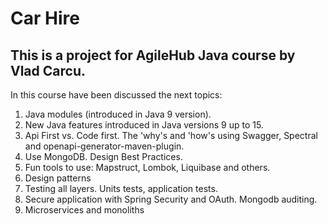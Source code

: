 # Car Hire

## This is a project for AgileHub Java course by Vlad Carcu.

In this course have been discussed the next topics:

1. Java modules (introduced in Java 9 version).
2. New Java features introduced in Java versions 9 up to 15.
3. Api First vs. Code first. The 'why's and 'how's using Swagger, Spectral and openapi-generator-maven-plugin.
4. Use MongoDB. Design Best Practices.
5. Fun tools to use: Mapstruct, Lombok, Liquibase and others.
6. Design patterns
7. Testing all layers. Units tests, application tests.
8. Secure application with Spring Security and OAuth. Mongodb auditing.
9. Microservices and monoliths
